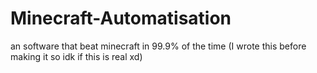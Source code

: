 # Minecraft-Automatisation
an software that beat minecraft in 99.9% of the time (I wrote this before making it so idk if this is real xd)
